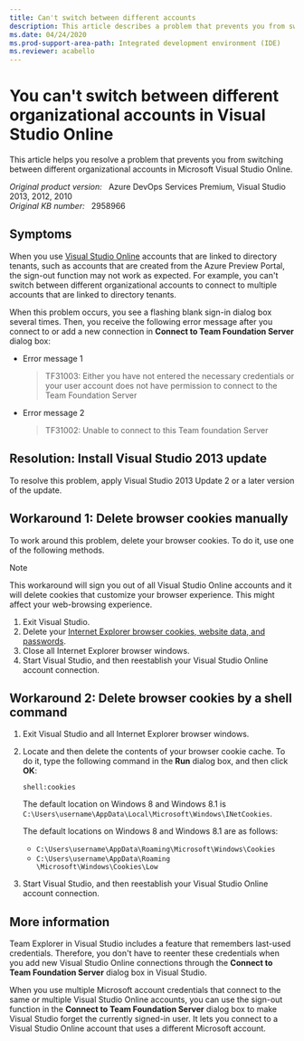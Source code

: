 ```yaml
---
title: Can't switch between different accounts
description: This article describes a problem that prevents you from switching between different organizational accounts in Visual Studio Online. Resolution requires installation of a Visual Studio update.
ms.date: 04/24/2020
ms.prod-support-area-path: Integrated development environment (IDE)
ms.reviewer: acabello
---
```

# You can't switch between different organizational accounts in Visual Studio Online

This article helps you resolve a problem that prevents you from switching between different organizational accounts in Microsoft Visual Studio Online.

_Original product version:_ &nbsp; Azure DevOps Services Premium, Visual Studio 2013, 2012, 2010  
_Original KB number:_ &nbsp; 2958966

## Symptoms

When you use [Visual Studio Online](https://www.visualstudio.com) accounts that are linked to directory tenants, such as accounts that are created from the Azure Preview Portal, the sign-out function may not work as expected. For example, you can't switch between different organizational accounts to connect to multiple accounts that are linked to directory tenants.

When this problem occurs, you see a flashing blank sign-in dialog box several times. Then, you receive the following error message after you connect to or add a new connection in **Connect to Team Foundation Server** dialog box:

- Error message 1

    > TF31003: Either you have not entered the necessary credentials or your user account does not have permission to connect to the Team Foundation Server

- Error message 2

    > TF31002: Unable to connect to this Team foundation Server

## Resolution: Install Visual Studio 2013 update

To resolve this problem, apply Visual Studio 2013 Update 2 or a later version of the update.

## Workaround 1: Delete browser cookies manually

To work around this problem, delete your browser cookies. To do it, use one of the following methods.

> [!NOTE]
> This workaround will sign you out of all Visual Studio Online accounts and it will delete cookies that customize your browser experience. This might affect your web-browsing experience.

1. Exit Visual Studio.
2. Delete your [Internet Explorer browser cookies, website data, and passwords](https://support.microsoft.com/help/17442).
3. Close all Internet Explorer browser windows.
4. Start Visual Studio, and then reestablish your Visual Studio Online account connection.

## Workaround 2: Delete browser cookies by a shell command

1. Exit Visual Studio and all Internet Explorer browser windows.
2. Locate and then delete the contents of your browser cookie cache. To do it, type the following command in the **Run** dialog box, and then click **OK**:

    ```console
    shell:cookies
    ```

    The default location on Windows 8 and Windows 8.1 is `C:\Users\username\AppData\Local\Microsoft\Windows\INetCookies`.

    The default locations on Windows 8 and Windows 8.1 are as follows:

    - `C:\Users\username\AppData\Roaming\Microsoft\Windows\Cookies`
    - `C:\Users\username\AppData\Roaming \Microsoft\Windows\Cookies\Low`

3. Start Visual Studio, and then reestablish your Visual Studio Online account connection.

## More information

Team Explorer in Visual Studio includes a feature that remembers last-used credentials. Therefore, you don't have to reenter these credentials when you add new Visual Studio Online connections through the **Connect to Team Foundation Server** dialog box in Visual Studio.

When you use multiple Microsoft account credentials that connect to the same or multiple Visual Studio Online accounts, you can use the sign-out function in the **Connect to Team Foundation Server** dialog box to make Visual Studio forget the currently signed-in user. It lets you connect to a Visual Studio Online account that uses a different Microsoft account.

